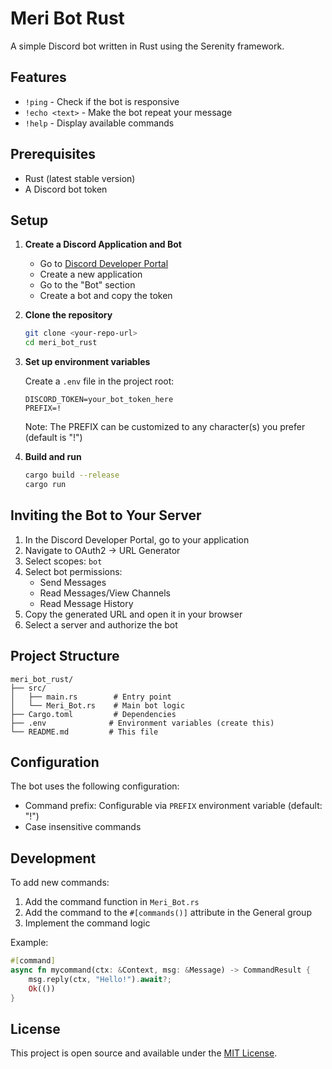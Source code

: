 # Meri Bot Rust

A simple Discord bot written in Rust using the Serenity framework.

## Features

- `!ping` - Check if the bot is responsive
- `!echo <text>` - Make the bot repeat your message
- `!help` - Display available commands

## Prerequisites

- Rust (latest stable version)
- A Discord bot token

## Setup

1. **Create a Discord Application and Bot**
   - Go to [Discord Developer Portal](https://discord.com/developers/applications)
   - Create a new application
   - Go to the "Bot" section
   - Create a bot and copy the token

2. **Clone the repository**
   ```bash
   git clone <your-repo-url>
   cd meri_bot_rust
   ```

3. **Set up environment variables**
   
   Create a `.env` file in the project root:
   ```
   DISCORD_TOKEN=your_bot_token_here
   PREFIX=!
   ```
   
   Note: The PREFIX can be customized to any character(s) you prefer (default is "!")

4. **Build and run**
   ```bash
   cargo build --release
   cargo run
   ```

## Inviting the Bot to Your Server

1. In the Discord Developer Portal, go to your application
2. Navigate to OAuth2 → URL Generator
3. Select scopes: `bot`
4. Select bot permissions:
   - Send Messages
   - Read Messages/View Channels
   - Read Message History
5. Copy the generated URL and open it in your browser
6. Select a server and authorize the bot

## Project Structure

```
meri_bot_rust/
├── src/
│   ├── main.rs        # Entry point
│   └── Meri_Bot.rs    # Main bot logic
├── Cargo.toml         # Dependencies
├── .env              # Environment variables (create this)
└── README.md         # This file
```

## Configuration

The bot uses the following configuration:
- Command prefix: Configurable via `PREFIX` environment variable (default: "!")
- Case insensitive commands

## Development

To add new commands:

1. Add the command function in `Meri_Bot.rs`
2. Add the command to the `#[commands()]` attribute in the General group
3. Implement the command logic

Example:
```rust
#[command]
async fn mycommand(ctx: &Context, msg: &Message) -> CommandResult {
    msg.reply(ctx, "Hello!").await?;
    Ok(())
}
```

## License

This project is open source and available under the [MIT License](LICENSE). 